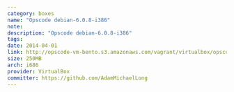 ```yaml
---
category: boxes
name: "Opscode debian-6.0.8-i386"
note: 
description: "Opscode debian-6.0.8-i386"
tags:
date: 2014-04-01
link: http://opscode-vm-bento.s3.amazonaws.com/vagrant/virtualbox/opscode_debian-6.0.8-i386_chef-provisionerless.box
size: 250MB
arch: i686
provider: VirtualBox
committer: https://github.com/AdamMichaelLong
---
```

